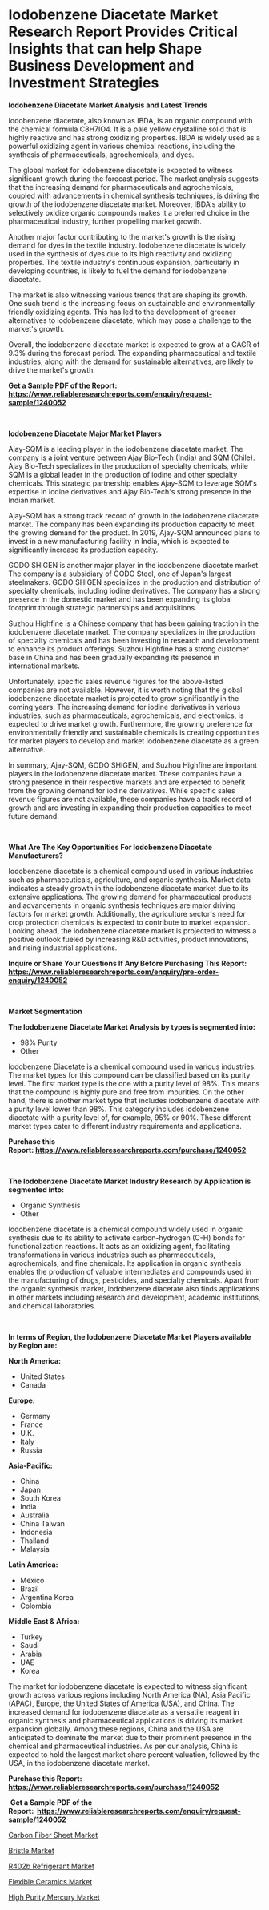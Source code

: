 <p><h1>Iodobenzene Diacetate Market Research Report Provides Critical Insights that can help Shape Business Development and Investment Strategies</h1></p><p><strong>Iodobenzene Diacetate Market Analysis and Latest Trends</strong></p>
<p><p>Iodobenzene diacetate, also known as IBDA, is an organic compound with the chemical formula C8H7IO4. It is a pale yellow crystalline solid that is highly reactive and has strong oxidizing properties. IBDA is widely used as a powerful oxidizing agent in various chemical reactions, including the synthesis of pharmaceuticals, agrochemicals, and dyes.</p><p>The global market for iodobenzene diacetate is expected to witness significant growth during the forecast period. The market analysis suggests that the increasing demand for pharmaceuticals and agrochemicals, coupled with advancements in chemical synthesis techniques, is driving the growth of the iodobenzene diacetate market. Moreover, IBDA's ability to selectively oxidize organic compounds makes it a preferred choice in the pharmaceutical industry, further propelling market growth.</p><p>Another major factor contributing to the market's growth is the rising demand for dyes in the textile industry. Iodobenzene diacetate is widely used in the synthesis of dyes due to its high reactivity and oxidizing properties. The textile industry's continuous expansion, particularly in developing countries, is likely to fuel the demand for iodobenzene diacetate.</p><p>The market is also witnessing various trends that are shaping its growth. One such trend is the increasing focus on sustainable and environmentally friendly oxidizing agents. This has led to the development of greener alternatives to iodobenzene diacetate, which may pose a challenge to the market's growth.</p><p>Overall, the iodobenzene diacetate market is expected to grow at a CAGR of 9.3% during the forecast period. The expanding pharmaceutical and textile industries, along with the demand for sustainable alternatives, are likely to drive the market's growth.</p></p>
<p><strong>Get a Sample PDF of the Report:&nbsp; <a href="https://www.reliableresearchreports.com/enquiry/request-sample/1240052">https://www.reliableresearchreports.com/enquiry/request-sample/1240052</a></strong></p>
<p>&nbsp;</p>
<p><strong>Iodobenzene Diacetate Major Market Players</strong></p>
<p><p>Ajay-SQM is a leading player in the iodobenzene diacetate market. The company is a joint venture between Ajay Bio-Tech (India) and SQM (Chile). Ajay Bio-Tech specializes in the production of specialty chemicals, while SQM is a global leader in the production of iodine and other specialty chemicals. This strategic partnership enables Ajay-SQM to leverage SQM's expertise in iodine derivatives and Ajay Bio-Tech's strong presence in the Indian market.</p><p>Ajay-SQM has a strong track record of growth in the iodobenzene diacetate market. The company has been expanding its production capacity to meet the growing demand for the product. In 2019, Ajay-SQM announced plans to invest in a new manufacturing facility in India, which is expected to significantly increase its production capacity.</p><p>GODO SHIGEN is another major player in the iodobenzene diacetate market. The company is a subsidiary of GODO Steel, one of Japan's largest steelmakers. GODO SHIGEN specializes in the production and distribution of specialty chemicals, including iodine derivatives. The company has a strong presence in the domestic market and has been expanding its global footprint through strategic partnerships and acquisitions.</p><p>Suzhou Highfine is a Chinese company that has been gaining traction in the iodobenzene diacetate market. The company specializes in the production of specialty chemicals and has been investing in research and development to enhance its product offerings. Suzhou Highfine has a strong customer base in China and has been gradually expanding its presence in international markets.</p><p>Unfortunately, specific sales revenue figures for the above-listed companies are not available. However, it is worth noting that the global iodobenzene diacetate market is projected to grow significantly in the coming years. The increasing demand for iodine derivatives in various industries, such as pharmaceuticals, agrochemicals, and electronics, is expected to drive market growth. Furthermore, the growing preference for environmentally friendly and sustainable chemicals is creating opportunities for market players to develop and market iodobenzene diacetate as a green alternative.</p><p>In summary, Ajay-SQM, GODO SHIGEN, and Suzhou Highfine are important players in the iodobenzene diacetate market. These companies have a strong presence in their respective markets and are expected to benefit from the growing demand for iodine derivatives. While specific sales revenue figures are not available, these companies have a track record of growth and are investing in expanding their production capacities to meet future demand.</p></p>
<p>&nbsp;</p>
<p><strong>What Are The Key Opportunities For Iodobenzene Diacetate Manufacturers?</strong></p>
<p><p>Iodobenzene diacetate is a chemical compound used in various industries such as pharmaceuticals, agriculture, and organic synthesis. Market data indicates a steady growth in the iodobenzene diacetate market due to its extensive applications. The growing demand for pharmaceutical products and advancements in organic synthesis techniques are major driving factors for market growth. Additionally, the agriculture sector's need for crop protection chemicals is expected to contribute to market expansion. Looking ahead, the iodobenzene diacetate market is projected to witness a positive outlook fueled by increasing R&D activities, product innovations, and rising industrial applications.</p></p>
<p><strong>Inquire or Share Your Questions If Any Before Purchasing This Report: <a href="https://www.reliableresearchreports.com/enquiry/pre-order-enquiry/1240052">https://www.reliableresearchreports.com/enquiry/pre-order-enquiry/1240052</a></strong></p>
<p>&nbsp;</p>
<p><strong>Market Segmentation</strong></p>
<p><strong>The Iodobenzene Diacetate Market Analysis by types is segmented into:</strong></p>
<p><ul><li>98% Purity</li><li>Other</li></ul></p>
<p><p>Iodobenzene Diacetate is a chemical compound used in various industries. The market types for this compound can be classified based on its purity level. The first market type is the one with a purity level of 98%. This means that the compound is highly pure and free from impurities. On the other hand, there is another market type that includes iodobenzene diacetate with a purity level lower than 98%. This category includes iodobenzene diacetate with a purity level of, for example, 95% or 90%. These different market types cater to different industry requirements and applications.</p></p>
<p><strong>Purchase this Report:&nbsp;<a href="https://www.reliableresearchreports.com/purchase/1240052">https://www.reliableresearchreports.com/purchase/1240052</a></strong></p>
<p>&nbsp;</p>
<p><strong>The Iodobenzene Diacetate Market Industry Research by Application is segmented into:</strong></p>
<p><ul><li>Organic Synthesis</li><li>Other</li></ul></p>
<p><p>Iodobenzene diacetate is a chemical compound widely used in organic synthesis due to its ability to activate carbon-hydrogen (C-H) bonds for functionalization reactions. It acts as an oxidizing agent, facilitating transformations in various industries such as pharmaceuticals, agrochemicals, and fine chemicals. Its application in organic synthesis enables the production of valuable intermediates and compounds used in the manufacturing of drugs, pesticides, and specialty chemicals. Apart from the organic synthesis market, iodobenzene diacetate also finds applications in other markets including research and development, academic institutions, and chemical laboratories.</p></p>
<p>&nbsp;</p>
<p><strong>In terms of Region, the Iodobenzene Diacetate Market Players available by Region are:</strong></p>
<p>
    <p> <strong> North America: </strong>
        <ul>
            <li>United States</li>
            <li>Canada</li>
        </ul>
        </p> 
    <p> <strong> Europe: </strong>
        <ul>
            <li>Germany</li>
            <li>France</li>
            <li>U.K.</li>
            <li>Italy</li>
            <li>Russia</li>
        </ul>
        </p> 
    <p> <strong> Asia-Pacific: </strong>
        <ul>
            <li>China</li>
            <li>Japan</li>
            <li>South Korea</li>
            <li>India</li>
            <li>Australia</li>
            <li>China Taiwan</li>
            <li>Indonesia</li>
            <li>Thailand</li>
            <li>Malaysia</li>
        </ul>
        </p> 
    <p> <strong> Latin America: </strong>
        <ul>
            <li>Mexico</li>
            <li>Brazil</li>
            <li>Argentina Korea</li>
            <li>Colombia</li>
        </ul>
        </p> 
    <p> <strong> Middle East & Africa: </strong>
        <ul>
            <li>Turkey</li>
            <li>Saudi</li>
            <li>Arabia</li>
            <li>UAE</li>
            <li>Korea</li>
        </ul>
    </p>
    </p>
<p><p>The market for iodobenzene diacetate is expected to witness significant growth across various regions including North America (NA), Asia Pacific (APAC), Europe, the United States of America (USA), and China. The increased demand for iodobenzene diacetate as a versatile reagent in organic synthesis and pharmaceutical applications is driving its market expansion globally. Among these regions, China and the USA are anticipated to dominate the market due to their prominent presence in the chemical and pharmaceutical industries. As per our analysis, China is expected to hold the largest market share percent valuation, followed by the USA, in the iodobenzene diacetate market.</p></p>
<p><strong>Purchase this Report: <a href="https://www.reliableresearchreports.com/purchase/1240052">https://www.reliableresearchreports.com/purchase/1240052</a></strong></p>
<p>&nbsp;<strong>Get a Sample PDF of the Report:&nbsp;&nbsp;<a href="https://www.reliableresearchreports.com/enquiry/request-sample/1240052">https://www.reliableresearchreports.com/enquiry/request-sample/1240052</a></strong></p>
<p><strong></strong></p>
<p><p><a href="https://github.com/mabutironaldo/Market-Research-Report-List-2/blob/main/carbon-fiber-sheet-market.md">Carbon Fiber Sheet Market</a></p><p><a href="https://github.com/FassouRP/Market-Research-Report-List-2/blob/main/bristle-market.md">Bristle Market</a></p><p><a href="https://github.com/rexevange/Market-Research-Report-List-2/blob/main/r402b-refrigerant-market.md">R402b Refrigerant Market</a></p><p><a href="https://github.com/castoriffic/Market-Research-Report-List-2/blob/main/flexible-ceramics-market.md">Flexible Ceramics Market</a></p><p><a href="https://github.com/ashepherd82/Market-Research-Report-List-2/blob/main/high-purity-mercury-market.md">High Purity Mercury Market</a></p></p>